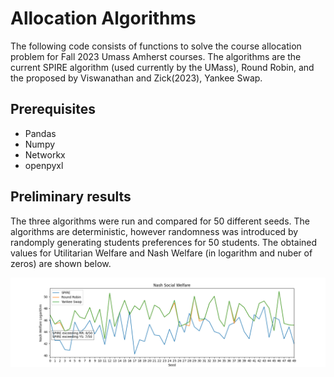 # Allocation Algorithms 

The following code consists of functions to solve the course allocation problem for Fall 2023 Umass Amherst courses. The algorithms are the current SPIRE algorithm (used currently by the UMass), Round Robin, and the proposed by Viswanathan and Zick(2023), Yankee Swap.


## Prerequisites

- Pandas
- Numpy
- Networkx
- openpyxl


## Preliminary results

The three algorithms were run and compared for 50 different seeds. The algorithms are deterministic, however randomness was introduced by randomply generating students preferences for 50 students. The obtained values for Utilitarian Welfare and Nash Welfare (in logarithm and nuber of zeros) are shown below.

![Nash Walfare](nash_50.png)
